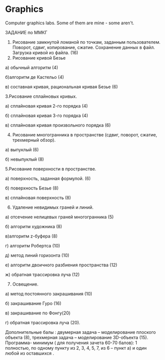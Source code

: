 # Graphics
Computer graphics labs. Some of them are mine - some aren't.

ЗАДАНИЕ по ММКГ
1. Рисование замкнутой ломаной по точкам, заданным пользователем. 
Поворот, сдвиг, копирование, сжатие. Сохранение данных в файл. 
Загрузка кривой из файла. (16)
2. Рисование кривой Безье

 а) обычный алгоритм (4)
 
 б)алгоритм де Кастельо (4)
 
 в) составная кривая, рациональная кривая Безье (6)
 
 3.Рисование сплайновых кривых.
 
 а) сплайновая кривая 2-го порядка (4)
 
 б) сплайновая кривая 3-го порядка (4)
 
 в) сплайновая кривая произвольного порядка (6)
 
 4. Рисование многогранника в пространстве (сдвиг, поворот, сжатие, 
трехмерный обзор).

 а) выпуклый (6)
 
 б) невыпуклый (8)
 
 5.Рисование поверхности в пространстве.
 
 а) поверхность, заданная формулой. (6) 
 
 б) поверхность Безье (8)
 
 в) сплайновая поверхность (8)
 
 6. Удаление невидимых граней и линий.
 
 а) отсечение нелицевых граней многогранника (5)
 
 б) алгоритм художника (8)
 
 в)алгоритм z-буфера (8)
 
 г) алгоритм Робертса (10)
 
 д) метод линий горизонта (10)
 
 е) алгоритм двоичного разбиения пространства (12)
 
 ж) обратная трассировка луча (12)
 
 7. Освещение.
 
 а) метод постоянного закрашивания (10)
 
 б) закрашивание Гуро (16)
 
 в) закрашивание по Фонгу(20)
 
 г) обратная трассировка луча (20).
 
 Дополнительные балы : двумерная задача – моделирование плоского объекта 
(8), трехмерная задача – моделирование 3D-объекта (15).
 Программа- минимум ( для получения зачета 60-70 балов): 1 полностью, 
по одному пункту из 2, 3, 4, 5, 7, из 6 – пункт а) и один любой из оставшихся .
